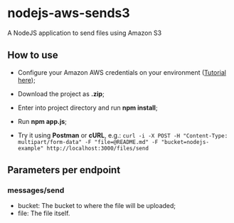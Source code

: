 # nodejs-aws-sends3
A NodeJS application to send files using Amazon S3

## How to use

- Configure your Amazon AWS credentials on your environment ([Tutorial here](https://docs.aws.amazon.com/sdk-for-javascript/v2/developer-guide/loading-node-credentials-shared.html));
- Download the project as **.zip**;
- Enter into project directory and run **npm install**;
- Run **npm app.js**;

- Try it using **Postman** or **cURL**, e.g.: `curl -i -X POST -H "Content-Type: multipart/form-data" -F "file=@README.md" -F "bucket=nodejs-example" http://localhost:3000/files/send`

## Parameters per endpoint
### messages/send
- bucket: The bucket to where the file will be uploaded;
- file: The file itself.
